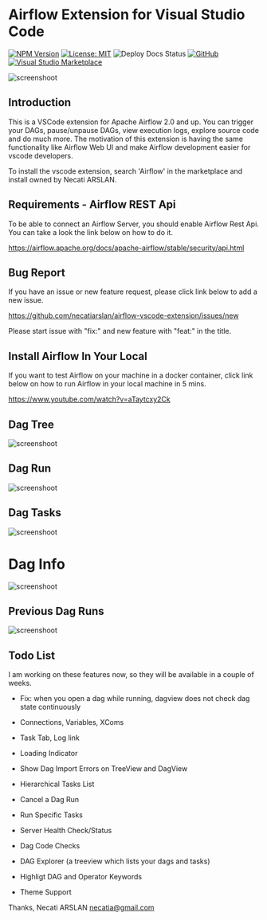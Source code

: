# Airflow Extension for Visual Studio Code

[![NPM Version](https://img.shields.io/npm/v/@vscode/webview-ui-toolkit?color=blue)](https://www.npmjs.com/package/@vscode/webview-ui-toolkit)
[![License: MIT](https://img.shields.io/badge/license-MIT-brightgreen)](./LICENSE)
![Deploy Docs Status](https://github.com/microsoft/vscode-webview-ui-toolkit/actions/workflows/docs-cd.yml/badge.svg)
[![GitHub](https://flat.badgen.net/github/release/necatiarslan/airflow-vscode-extension/)](https://github.com/necatiarslan/airflow-vscode-extension/releases)
[![Visual Studio Marketplace](https://vsmarketplacebadge.apphb.com/installs-short/necatiarslan.airflow-vscode-extension.svg?style=flat-square)](https://marketplace.visualstudio.com/items?itemName=necatiarslan.airflow-vscode-extension)

![screenshoot](./docs/airflow-extension.png)


## Introduction

This is a VSCode extension for Apache Airflow 2.0 and up.
You can trigger your DAGs, pause/unpause DAGs, view execution logs, explore source code and do much more.
The motivation of this extension is having the same functionality like Airflow Web UI and make Airflow development easier for vscode developers.

To install the vscode extension, search 'Airflow' in the marketplace and install owned by Necati ARSLAN.

## Requirements - Airflow REST Api

To be able to connect an Airflow Server, you should enable Airflow Rest Api.
You can take a look the link below on how to do it.

https://airflow.apache.org/docs/apache-airflow/stable/security/api.html

## Bug Report

If you have an issue or new feature request, please click link below to add a new issue.

https://github.com/necatiarslan/airflow-vscode-extension/issues/new

Please start issue with "fix:" and new feature with "feat:" in the title.

## Install Airflow In Your Local
If you want to test Airflow on your machine in a docker container, click link below on how to run Airflow in your local machine in 5 mins.

https://www.youtube.com/watch?v=aTaytcxy2Ck

## Dag Tree
![screenshoot](./docs/dagview-dagtree.png)

## Dag Run
![screenshoot](./docs/dagview-run.png)

## Dag Tasks
![screenshoot](./docs/dagview-tasks.png)

# Dag Info
![screenshoot](./docs/dagview-info.png)

## Previous Dag Runs
![screenshoot](./docs/dagview-prevruns.png)


## Todo List
I am working on these features now, so they will be available in a couple of weeks.

- Fix: when you open a dag while running, dagview does not check dag state continuously
- Connections, Variables, XComs
- Task Tab, Log link
- Loading Indicator
- Show Dag Import Errors on TreeView and DagView
- Hierarchical Tasks List
- Cancel a Dag Run
- Run Specific Tasks

- Server Health Check/Status
- Dag Code Checks
- DAG Explorer (a treeview which lists your dags and tasks)
- Highligt DAG and Operator Keywords
- Theme Support



Thanks,
Necati ARSLAN
necatia@gmail.com
